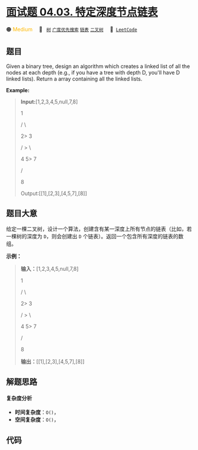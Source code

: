 # [面试题 04.03. 特定深度节点链表](https://leetcode.cn/problems/list-of-depth-lcci)

🟠 <font color=#ffb800>Medium</font>&emsp; 🔖&ensp; [`树`](/leetcode/outline/tag/tree.md) [`广度优先搜索`](/leetcode/outline/tag/breadth-first-search.md) [`链表`](/leetcode/outline/tag/linked-list.md) [`二叉树`](/leetcode/outline/tag/binary-tree.md)&emsp; 🔗&ensp;[`LeetCode`](https://leetcode.cn/problems/list-of-depth-lcci)

## 题目

Given a binary tree, design an algorithm which creates a linked list of all
the nodes at each depth (e.g., if you have a tree with depth D, you'll have D
linked lists). Return a array containing all the linked lists.



**Example:**

> 
> 
> 
> 
> 
> **Input:**[1,2,3,4,5,null,7,8]
> 
> 
> 
> > 
> > 
> 1
> 
> > 
>    /  \ 
> 
> > 
>   2> 
> 3
> 
> > 
>  / \> 
> \ 
> 
> > 
> 4   5> 
> 7
> 
>    /
> 
>   8
> 
> 
> 
> Output:[[1],[2,3],[4,5,7],[8]]
> 
> 


## 题目大意

给定一棵二叉树，设计一个算法，创建含有某一深度上所有节点的链表（比如，若一棵树的深度为 `D`，则会创建出 `D`
个链表）。返回一个包含所有深度的链表的数组。



**示例：**

> 
> 
> 
> 
> 
> **输入：**[1,2,3,4,5,null,7,8]
> 
> 
> 
> > 
> > 
> 1
> 
> > 
>    /  \ 
> 
> > 
>   2> 
> 3
> 
> > 
>  / \> 
> \ 
> 
> > 
> 4   5> 
> 7
> 
>    /
> 
>   8
> 
> 
> 
> **输出：**[[1],[2,3],[4,5,7],[8]]
> 
> 


## 解题思路

#### 复杂度分析

- **时间复杂度**：`O()`，
- **空间复杂度**：`O()`，

## 代码

```javascript

```